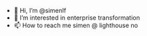 - 👋 Hi, I’m @simenlf
- 👀 I’m interested in enterprise transformation 
- 📫 How to reach me simen @ lighthouse no

<!---
simenlf/simenlf is a ✨ special ✨ repository because its `README.md` (this file) appears on your GitHub profile.
You can click the Preview link to take a look at your changes.
--->
